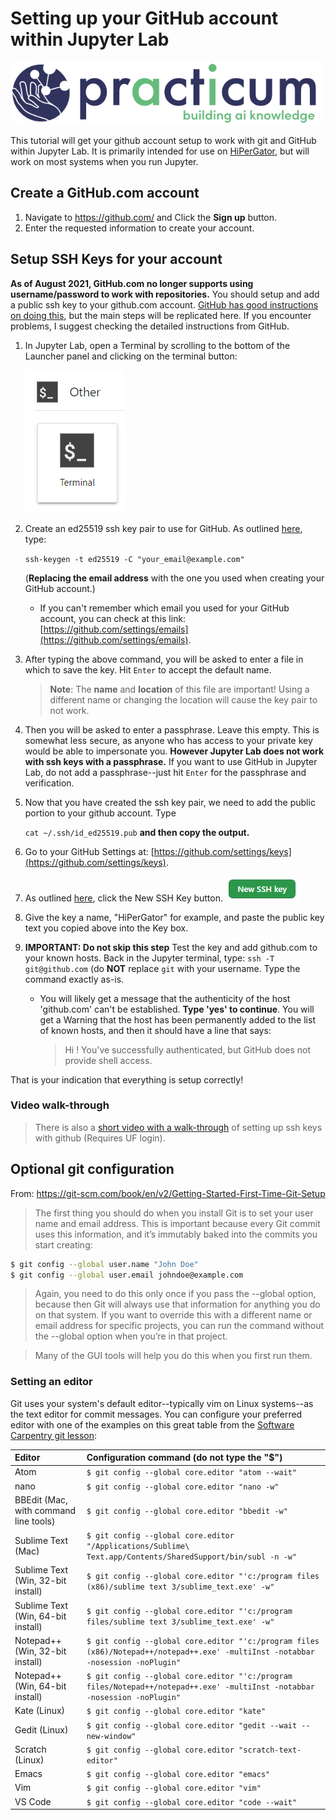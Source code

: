 # Setting up your GitHub account within Jupyter Lab

![PracticumAI logo](https://github.com/PracticumAI/practicumai.github.io/blob/main/images/logo/PracticumAI_logo_500x100.png?raw=true)

This tutorial will get your github account setup to work with git and GitHub within Jupyter Lab. It is primarily intended for use on [HiPerGator](https://www.rc.ufl.edu/), but will work on most systems when you run Jupyter.

## Create a GitHub.com account

1. Navigate to https://github.com/ and Click the **Sign up** button.
1. Enter the requested information to create your account.

## Setup SSH Keys for your account

**As of August 2021, GitHub.com no longer supports using username/password to work with repositories.** You should setup and add a public ssh key to your github.com account. [GitHub has good instructions on doing this](https://docs.github.com/en/authentication/connecting-to-github-with-ssh/about-ssh), but the main steps will be replicated here. If you encounter problems, I suggest checking the detailed instructions from GitHub.

1. In Jupyter Lab, open a Terminal by scrolling to the bottom of the Launcher panel and clicking on the terminal button:

   ![Screenshot of the open terminal button](images/open_terminal.png)

1. Create an ed25519 ssh key pair to use for GitHub. As outlined [here](https://docs.github.com/en/authentication/connecting-to-github-with-ssh/generating-a-new-ssh-key-and-adding-it-to-the-ssh-agent), type: 

   `ssh-keygen -t ed25519 -C "your_email@example.com"`

   (**Replacing the email address** with the one you used when creating your GitHub account.)

   * If you can't remember which email you used for your GitHub account, you can check at this link: [https://github.com/settings/emails](https://github.com/settings/emails).

1. After typing the above command, you will be asked to enter a file in which to save the key. Hit `Enter` to accept the default name. 

   > **Note**: The **name** and **location** of this file are important! Using a different name or changing the location will cause the key pair to not work.

1. Then you will be asked to enter a passphrase. Leave this empty. This is somewhat less secure, as anyone who has access to your private key would be able to impersonate you. **However Jupyter Lab does not work with ssh keys with a passphrase.** If you want to use GitHub in Jupyter Lab, do not add a passphrase--just hit `Enter` for the passphrase and verification.

1. Now that you have created the ssh key pair, we need to add the public portion to your github account. Type 

   `cat ~/.ssh/id_ed25519.pub` **and then copy the output.**

1. Go to your GitHub Settings at: [https://github.com/settings/keys](https://github.com/settings/keys).

1. As outlined [here](https://docs.github.com/en/authentication/connecting-to-github-with-ssh/adding-a-new-ssh-key-to-your-github-account), click the New SSH Key button. ![Screenshot of the New SSH Key button](images/new_key.png)

1. Give the key a name, "HiPerGator" for example, and paste the public key text you copied above into the Key box.

1. **IMPORTANT: Do not skip this step** Test the key and add github.com to your known hosts. Back in the Jupyter terminal, type: `ssh -T git@github.com` (do **NOT** replace `git` with your username. Type the command exactly as-is.
   * You will likely get a message that the authenticity of the host 'github.com' can't be established. **Type 'yes' to continue**. You will get a Warning that the host has been permanently added to the list of known hosts, and then it should have a line that says:
     > Hi <github username>! You've successfully authenticated, but GitHub does not provide shell access.
   
 That is your indication that everything is setup correctly!

### Video walk-through

> There is also a [short video with a walk-through](https://web.microsoftstream.com/video/b0e02a2d-f108-44ff-aea2-276d98a8b524) of setting up ssh keys with github (Requires UF login).


## Optional git configuration

From: <https://git-scm.com/book/en/v2/Getting-Started-First-Time-Git-Setup>

> The first thing you should do when you install Git is to set your user name and email address. This is important because every Git commit uses this information, and it’s immutably baked into the commits you start creating:

```bash
$ git config --global user.name "John Doe"
$ git config --global user.email johndoe@example.com
```

 > Again, you need to do this only once if you pass the --global option, because then Git will always use that information for anything you do on that system. If you want to override this with a different name or email address for specific projects, you can run the command without the --global option when you’re in that project.

> Many of the GUI tools will help you do this when you first run them.

### Setting an editor

Git uses your system's default editor--typically vim on Linux systems--as the text editor for commit messages. You can configure your preferred editor with one of the examples on this great table from the [Software Carpentry git lesson](http://swcarpentry.github.io/git-novice/02-setup/index.html):

| Editor             | Configuration command (do not type the "$")                           |
|:-------------------|:-------------------------------------------------|
| Atom | `$ git config --global core.editor "atom --wait"`|
| nano               | `$ git config --global core.editor "nano -w"`    |
| BBEdit (Mac, with command line tools) | `$ git config --global core.editor "bbedit -w"`    |
| Sublime Text (Mac) | `$ git config --global core.editor "/Applications/Sublime\ Text.app/Contents/SharedSupport/bin/subl -n -w"` |
| Sublime Text (Win, 32-bit install) | `$ git config --global core.editor "'c:/program files (x86)/sublime text 3/sublime_text.exe' -w"` |
| Sublime Text (Win, 64-bit install) | `$ git config --global core.editor "'c:/program files/sublime text 3/sublime_text.exe' -w"` |
| Notepad++ (Win, 32-bit install)    | `$ git config --global core.editor "'c:/program files (x86)/Notepad++/notepad++.exe' -multiInst -notabbar -nosession -noPlugin"`|
| Notepad++ (Win, 64-bit install)    | `$ git config --global core.editor "'c:/program files/Notepad++/notepad++.exe' -multiInst -notabbar -nosession -noPlugin"`|
| Kate (Linux)       | `$ git config --global core.editor "kate"`       |
| Gedit (Linux)      | `$ git config --global core.editor "gedit --wait --new-window"`   |
| Scratch (Linux)       | `$ git config --global core.editor "scratch-text-editor"`  |
| Emacs              | `$ git config --global core.editor "emacs"`   |
| Vim                | `$ git config --global core.editor "vim"`   |
| VS Code                | `$ git config --global core.editor "code --wait"`   |
